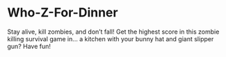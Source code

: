 # Who-Z-For-Dinner
Stay alive, kill zombies, and don’t fall! Get the highest score in this zombie killing survival game in… a kitchen with your bunny hat and giant slipper gun? Have fun!
